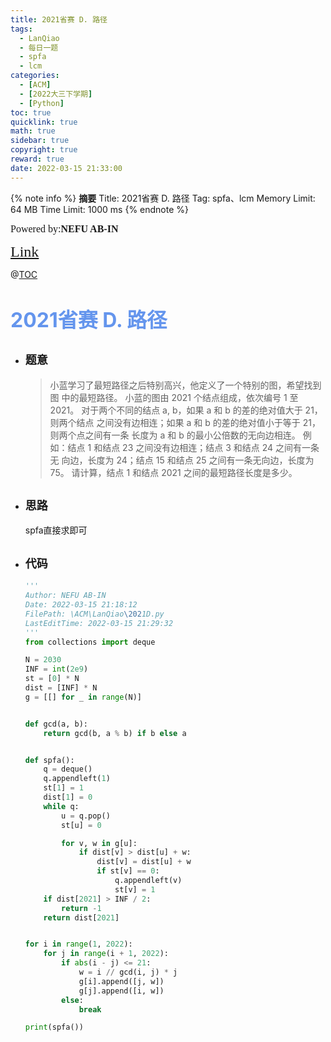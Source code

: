 ```yaml
---
title: 2021省赛 D. 路径
tags:
  - LanQiao
  - 每日一题
  - spfa
  - lcm
categories:
  - [ACM]
  - [2022大三下学期]
  - [Python]
toc: true
quicklink: true
math: true
sidebar: true
copyright: true
reward: true
date: 2022-03-15 21:33:00
---
```



{% note info %}
**摘要**
Title: 2021省赛 D. 路径
Tag: spfa、lcm
Memory Limit: 64 MB
Time Limit: 1000 ms
{% endnote %}
<!-- more -->

<font size=3 face=楷体>Powered by:**NEFU AB-IN**</font>

<font color=#FFA500 size=5 face=楷体>[Link](https://www.lanqiao.cn/problems/1460/learning/)</font>

@[TOC](文章目录)

# <font color=#6495ED size=6>2021省赛 D. 路径</font>

* ## <font size=4 face=粗体>题意</font>

  >小蓝学习了最短路径之后特别高兴，他定义了一个特别的图，希望找到图 中的最短路径。
  >小蓝的图由 2021 个结点组成，依次编号 1 至 2021。
  >对于两个不同的结点 a, b，如果 a 和 b 的差的绝对值大于 21，则两个结点 之间没有边相连；如果 a 和 b 的差的绝对值小于等于 21，则两个点之间有一条 长度为 a 和 b 的最小公倍数的无向边相连。
  >例如：结点 1 和结点 23 之间没有边相连；结点 3 和结点 24 之间有一条无 向边，长度为 24；结点 15 和结点 25 之间有一条无向边，长度为 75。
  >请计算，结点 1 和结点 2021 之间的最短路径长度是多少。

* ## <font size=4 face=粗体>思路</font>

  spfa直接求即可

* ## <font size=4 face=粗体>代码</font>

  ```python
  '''
  Author: NEFU AB-IN
  Date: 2022-03-15 21:18:12
  FilePath: \ACM\LanQiao\2021D.py
  LastEditTime: 2022-03-15 21:29:32
  '''
  from collections import deque

  N = 2030
  INF = int(2e9)
  st = [0] * N
  dist = [INF] * N
  g = [[] for _ in range(N)]


  def gcd(a, b):
      return gcd(b, a % b) if b else a


  def spfa():
      q = deque()
      q.appendleft(1)
      st[1] = 1
      dist[1] = 0
      while q:
          u = q.pop()
          st[u] = 0

          for v, w in g[u]:
              if dist[v] > dist[u] + w:
                  dist[v] = dist[u] + w
                  if st[v] == 0:
                      q.appendleft(v)
                      st[v] = 1
      if dist[2021] > INF / 2:
          return -1
      return dist[2021]


  for i in range(1, 2022):
      for j in range(i + 1, 2022):
          if abs(i - j) <= 21:
              w = i // gcd(i, j) * j
              g[i].append([j, w])
              g[j].append([i, w])
          else:
              break

  print(spfa())
  ```